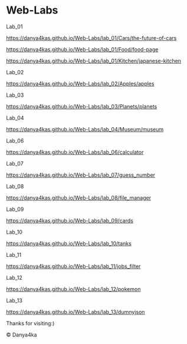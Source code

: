 # Web-Labs
Lab_01

https://danya4kas.github.io/Web-Labs/lab_01/Cars/the-future-of-cars

https://danya4kas.github.io/Web-Labs/lab_01/Food/food-page

https://danya4kas.github.io/Web-Labs/lab_01/Kitchen/japanese-kitchen

Lab_02

https://danya4kas.github.io/Web-Labs/lab_02/Apples/apples

Lab_03

https://danya4kas.github.io/Web-Labs/lab_03/Planets/planets

Lab_04

https://danya4kas.github.io/Web-Labs/lab_04/Museum/museum

Lab_06

https://danya4kas.github.io/Web-Labs/lab_06/calculator

Lab_07

https://danya4kas.github.io/Web-Labs/lab_07/guess_number

Lab_08

https://danya4kas.github.io/Web-Labs/lab_08/file_manager

Lab_09

https://danya4kas.github.io/Web-Labs/lab_09/cards

Lab_10

https://danya4kas.github.io/Web-Labs/lab_10/tanks

Lab_11

https://danya4kas.github.io/Web-Labs/lab_11/jobs_filter

Lab_12

https://danya4kas.github.io/Web-Labs/lab_12/pokemon

Lab_13

https://danya4kas.github.io/Web-Labs/lab_13/dumnyjson








Thanks for visiting:)

© Danya4ka 

